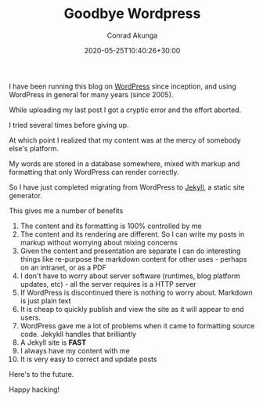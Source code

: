 ﻿---
title: Goodbye Wordpress
date: 2020-05-25T10:40:26+30:00
author: Conrad Akunga
layout: post
categories:
  - Epiphanies
---
I have been running this blog on [WordPress](https://wordpress.org/) since inception, and using WordPress in general for many years (since 2005).

While uploading my last post I got a cryptic error and the effort aborted.

I tried several times before giving up.

At which point I realized that my content was at the mercy of somebody else's platform.

My words are stored in a database somewhere, mixed with markup and formatting that only WordPress can render correctly.

So I have just completed migrating from WordPress to [Jekyll](https://jekyllrb.com/), a static site generator.

This gives me a number of benefits
1. The content and its formatting is 100% controlled by me
2. The content and its rendering are different. So I can write my posts in markup without worrying about mixing concerns
3. Given the content and presentation are separate I can do interesting things like re-purpose the markdown content for other uses - perhaps on an intranet, or as a PDF
4. I don't have to worry about server software (runtimes, blog platform updates, etc) - all the server requires is a HTTP server
5. If WordPress is discontinued there is nothing to worry about. Markdown is just plain text
6. It is cheap to quickly publish and view the site as it will appear to end users.
7. WordPress gave me a lot of problems when it came to formatting source code. Jekykll handles that brilliantly
8. A Jekyll site is **FAST**
9. I always have my content with me
10. It is very easy to correct and update posts

Here's to the future.

Happy hacking!